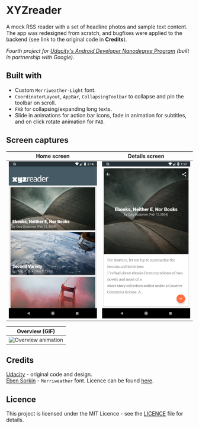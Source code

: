 # XYZreader
A mock RSS reader with a set of headline photos and sample text content. The app was redesigned from scratch, and bugfixes were applied to the backend (see link to the original code in **Credits**).

*Fourth project for [Udacity's Android Developer Nanodegree Program](https://eu.udacity.com/course/android-developer-nanodegree-by-google--nd801) (built in partnership with Google).*

## Built with
- Custom `Merriweather-Light` font.
- `CoordinatorLayout`, `AppBar`, `CollapsingToolbar` to collapse and pin the toolbar on scroll.
- `FAB` for collapsing/expanding long texts.
- Slide in animations for action bar icons, fade in animation for subtitles, and on click rotate animation for `FAB`.

## Screen captures
Home screen|Details screen
-----------|----------------
![Image of home screen](img/capture_home.png)|![Image of details screen](img/capture_details.png)

Overview (GIF)|
--------------|
![Overview animation](img/capture_overview.gif)|

## Credits
[Udacity](https://github.com/udacity/xyz-reader-starter-code) - original code and design.<br />
[Eben Sorkin](https://github.com/EbenSorkin/Merriweather) - `Merriweather` font. Licence can be found [here](LICENCE_FONT).

## Licence
This project is licensed under the MIT Licence - see the [LICENCE](LICENCE) file for details.